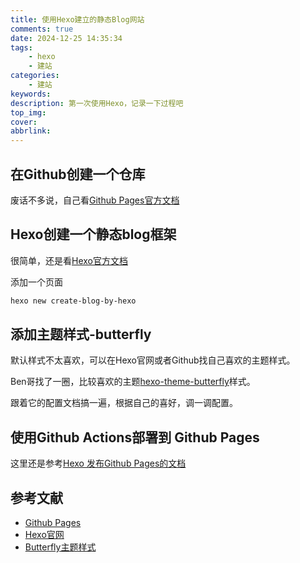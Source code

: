 ```yaml
---
title: 使用Hexo建立的静态Blog网站
comments: true
date: 2024-12-25 14:35:34
tags:
    - hexo
    - 建站
categories:
    - 建站
keywords:
description: 第一次使用Hexo，记录一下过程吧
top_img:
cover:
abbrlink:
---
```


## 在Github创建一个仓库

废话不多说，自己看[Github Pages官方文档](https://pages.github.com/)

## Hexo创建一个静态blog框架

很简单，还是看[Hexo官方文档](https://hexo.io/zh-cn/docs/setup)

添加一个页面

```bash
hexo new create-blog-by-hexo
```

## 添加主题样式-butterfly

默认样式不太喜欢，可以在Hexo官网或者Github找自己喜欢的主题样式。

Ben哥找了一圈，比较喜欢的主题[hexo-theme-butterfly](https://github.com/jerryc127/hexo-theme-butterfly)样式。

跟着它的配置文档搞一遍，根据自己的喜好，调一调配置。

## 使用Github Actions部署到 Github Pages

这里还是参考[Hexo 发布Github Pages的文档](https://hexo.io/zh-cn/docs/github-pages)

## 参考文献

+ [Github Pages](https://pages.github.com/)
+ [Hexo官网](https://hexo.io/zh-cn/)
+ [Butterfly主题样式](https://github.com/jerryc127/hexo-theme-butterfly)

